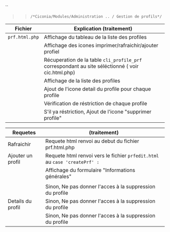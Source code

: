 
 ``
   >> ``/*Ciconia/Modules/Administration .. / Gestion de profils*/``
  
|Fichier         | Explication (traitement)                                                                               |
|----------------| ------------------------------                                                                         |
|`prf.html.php`  | Affichage du tableau de la liste des profiles  |
|                | Affichage des icones imprimer/rafraichir/ajouter profiel |
|                | Récuperation de la table `cli_profile_prf` correspondant au site séléctionné ( voir cic.html.php) |
|                | Affichage de la liste des profiles |
|                | Ajout de l'icone detail du profile pour chaque profile                                     |
|                | Vérification de réstriction de chaque profile                                              |
|                | S'il ya réstriction, Ajout de l'icone "supprimer profile"                                  |


|Requetes            |  (traitement)                                                                              |
|----------------    | ------------------------------                                                             |
|  Rafraichir        | Requete html renvoi au debut du fichier prf.html.php                                       |
|  Ajouter un profil | Requete html renvoi vers le fichier `prfedit.html` au `case 'createPrf' :`                 |
|                    | Affichage du formulaire "Informations générales"                                           |
|                    |                                                                                            |
|                    | Sinon, Ne pas donner l'acces à la suppression du profile                                   |
| Details du profil  | Sinon, Ne pas donner l'acces à la suppression du profile                                   |
|                    | Sinon, Ne pas donner l'acces à la suppression du profile                                   |
